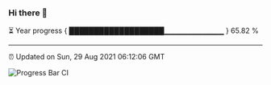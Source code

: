 ### Hi there 👋

⏳ Year progress { ███████████████████▁▁▁▁▁▁▁▁▁▁▁ } 65.82 %

---

⏰ Updated on Sun, 29 Aug 2021 06:12:06 GMT

![Progress Bar CI](https://github.com/liununu/liununu/workflows/Progress%20Bar%20CI/badge.svg)
